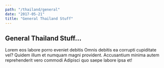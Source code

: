 ```yaml
---
path: "/thailand/general"
date: "2017-05-21"
title: "General Thailand Stuff"
---
```


## General Thailand Stuff...  

Lorem eos labore porro eveniet debitis Omnis debitis ea corrupti cupiditate vel? Quidem illum et numquam magni provident. Accusantium minima autem reprehenderit vero commodi Adipisci quo saepe labore ipsa et!
